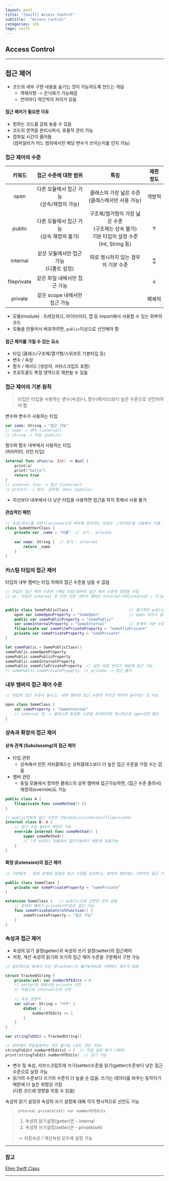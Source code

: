 ```yaml
---
layout: post
title: "[Swift] Access Control"
subtitle:  "Access Control"
categories: iOS
tags: swift
---
```

## Access Control
  
---  
  
## 접근 제어  
  
- 코드의 세부 구현 내용을 숨기는 것이 가능하도록 만드는 개념  
    - 객체지향 -> 은닉화가 가능해짐
    - 언어마다 약간씩의 차이가 있음
  
#### 접근 제어가 필요한 이유  
  
- 원하는 코드를 감춰 놓을 수 있음
- 코드의 영역을 분리시켜서, 효율적 관리 가능
- 컴파일 시간이 줄어듦  
  (컴파일러가 어느 범위에서만 해당 변수가 쓰이는지를 인지 가능)
  
### 접근 제어의 수준  
  
|키워드|접근 수준에 대한 범위|특징|제한 정도|
|:---:|:---:|:---:|:---:|
|open|다른 모듈에서 접근 가능<br>(상속/재정의 가능)|클래스의 가장 넓은 수준<br>(클래스에서만 사용 가능)|개방적|
|public|다른 모듈에서 접근 가능<br>(상속 재정의 불가)|구조체/열거형의 가장 넓은 수준<br>(구조체는 상속 불가)<br>기본 타입의 설정 수준(Int, String 등)|↑|
|internal|같은 모듈에서만 접근 가능<br>(디폴트 설정)|따로 명시하지 않는 경우의 기본 수준|↕|
|fileprivate|같은 파일 내에서만 접근 가능||↓|
|private|같은 scope 내에서만 접근 가능||폐쇄적|
  
- 모듈(module) : 프레임워크, 라이브러리, 앱 등 import해서 사용할 수 있는 외부의 코드
- 모듈을 만들어서 배포하려면, `public`이상으로 선언해야 함
  
#### 접근 제어를 가질 수 있는 요소
  
- 타입 (클래스/구조체/열거형/스위프트 기본타입 등)
- 변수 / 속성
- 함수 / 메서드 (생성자, 서브스크립트 포함)
- 프로토콜도 특정 영역으로 제한될 수 있음

### 접근 제어의 기본 원칙  
  
> 타입은 타입을 사용하는 변수(속성)나, 함수(메서드)보다 높은 수준으로 선언되어야 함  
  
변수와 변수가 사용하는 타입  
  
```swift
var some: String = "접근 가능"
// some -> 변수 (internal)
// String -> 타입 (public)
```
  
함수와 함수 내부에서 사용하는 타입  
(파라미터, 리턴 타입)
  
```swift
internal func sFunc(a: Int) -> Bool {
    print(a)
    print("hello")
    return true
}
// internal func -> 함수 (internal)
// print() -> 정수, 문자열, Bool (public)
```
  
- 자신보다 내부에서 더 낮은 타입을 사용하면 접근을 하지 못해서 사용 불가  

#### 관습적인 패턴
  
```swift
// 속성(변수)를 선언시 private으로 외부에 감추려는 속성은 _(언더바)를 사용해서 이름 지음
class SomeOtherClass {
    private var _name = "이름"  // 쓰기 - private
    
    var name: String {  // 읽기 - internal
        return _name
    }
}
```
  
### 커스텀 타입의 접근 제어

타입의 내부 멤버는 타입 자체의 접근 수준을 넘을 수 없음

```swift
// 타입의 접근 제어 수준은 (해당 타입)멤버의 접근 제어 수준에 영향을 미침
// ex. 타입이 internal 로 선언 되면 내부의 멤버는 internal이하(internal / fileprivate / private)로 설정됨


public class SomePublicClass {                         // 명시적인 public 선언
    open var someOpenProperty = "SomeOpen"             // open 이라고 설정해도 public으로 작동
    public var somePublicProperty = "SomePublic"
    var someInternalProperty = "SomeInternal"          // 원래의 기본 수준
    fileprivate var someFilePrivateProperty = "SomeFilePrivate"
    private var somePrivateProperty = "SomePrivate"
}

let somePublic = SomePublicClass()
somePublic.someOpenProperty
somePublic.somePublicProperty
somePublic.someInternalProperty
somePublic.someFilePrivateProperty  // 같은 파일 안이기 때문에 접근 가능
// somePublic.somePrivateProperty  // private -> 접근 불가
```
  
### 내부 멤버의 접근 제어 수준
  
```swift
// 타입의 접근 수준이 높다고, 내부 멤버의 접근 수준이 무조건 따라서 높아지는 것 아님

open class SomeClass {
    var someProperty = "SomeInternal"
    // internal 임 -> 클래스와 동일한 수준을 유지하려면 명시적으로 open선언 필요
}
```

### 상속과 확장의 접근 제어
  
#### 상속 관계 (Subclassing)의 접근 제어
  
- 타입 관련
    - 상속해서 만든 서브클래스는 상위클래스보다 더 높은 접근 수준을 가질 수는 없음
- 멤버 관련
    - 동일 모듈에서 정의한 클래스의 상위 멤버에 접근가능하면, (접근 수준 올려서) 재정의(override)도 가능

```swift
public class A {
    fileprivate func someMethod() {}
}

// public이하의 접근 수준만 가능(public/internal/fileprivate)
internal class B: A {
    // 접근 수준 올려서 재정의 가능
    override internal func someMethod() {  
        super.someMethod()
        // (더 낮아도) 모듈에서 접근가능하기 때문에 호출가능
    }
}
```
  
#### 확장 (Extension)의 접근 제어
  
```swift
// 기본법칙 - 원래 본체와 동일한 접근 수준을 유지하고, 본체의 멤버에는 기본적인 접근 가능

public class SomeClass {
    private var somePrivateProperty = "somePrivate"
}

extension SomeClass {   // public으로 선언한 것과 같음
    // 본체의 멤버가 private이더라도 접근 가능
    func somePrivateControlFunction() {
        somePrivateProperty = "접근 가능"
    }
}
```
  
### 속성과 접근 제어  
  
- 속성의 읽기 설정(getter)과 속성의 쓰기 설정(setter)의 접근제어
- 저장, 계산 속성의 읽기와 쓰기의 접근 제어 수준을 구분해서 구현 가능  

```swift
// 일반적으로 밖에서 쓰는 것(setter)은 불가능하도록 구현하는 경우가 많음

struct TrackedString {
    private(set) var numberOfEdits = 0
    // setter에 대해서만 private 선언
    // 자동으로 internal으로 선언
    
    // 속성 관찰자
    var value: String = "시작" {
        didSet {
            numberOfEdits += 1
        }
    }
}

var stringToEdit = TrackedString()

// 외부에서 직접설정하는 것은 불가능 (읽는 것은 가능)
stringToEdit.numberOfEdits1 = 3  // 직접 설정 불가 (에러)
print(stringToEdit.numberOfEdits)  // 읽기 가능
```
  
- 변수 및 속성, 서브스크립트에 쓰기(setter)수준을 읽기(getter)수준보다 낮은 접근 수준으로 설정 가능
- 읽기의 수준보다 쓰기의 수준이 더 높을 순 없음. 쓰기는 데이터를 바꾸는 동작이기 때문에 더 높은 위험성 가짐  
  (다른 코드에 영향을 미칠 수 있음)
 
속성의 읽기 설정과 속성의 쓰기 설정에 대해 각각 명시적으로 선언도 가능  
  
> `internal private(set) var numberOfEdits`
> 
> 1) 속성의 읽기설정(getter)은 - internal
> 2) 속성의 쓰기설정(setter)은 - private(set)
>
>   -> 저장속성 / 계산속성 모두에 설정 가능


  
----  
  
### 참고  
  
[Ellen Swift Class](https://www.inflearn.com/course/%EC%8A%A4%EC%9C%84%ED%94%84%ED%8A%B8-%EB%AC%B8%EB%B2%95-%EB%A7%88%EC%8A%A4%ED%84%B0-%EC%8A%A4%EC%BF%A8#)  
  
----  
  